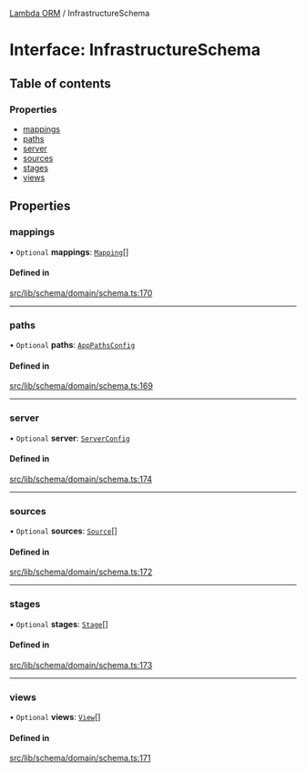 [Lambda ORM](../README.md) / InfrastructureSchema

# Interface: InfrastructureSchema

## Table of contents

### Properties

- [mappings](InfrastructureSchema.md#mappings)
- [paths](InfrastructureSchema.md#paths)
- [server](InfrastructureSchema.md#server)
- [sources](InfrastructureSchema.md#sources)
- [stages](InfrastructureSchema.md#stages)
- [views](InfrastructureSchema.md#views)

## Properties

### mappings

• `Optional` **mappings**: [`Mapping`](Mapping.md)[]

#### Defined in

[src/lib/schema/domain/schema.ts:170](https://github.com/lambda-orm/lambdaorm-base/blob/f0d71aa10e836415abad81a08fda57f8dc5c26a5/src/lib/schema/domain/schema.ts#L170)

___

### paths

• `Optional` **paths**: [`AppPathsConfig`](AppPathsConfig.md)

#### Defined in

[src/lib/schema/domain/schema.ts:169](https://github.com/lambda-orm/lambdaorm-base/blob/f0d71aa10e836415abad81a08fda57f8dc5c26a5/src/lib/schema/domain/schema.ts#L169)

___

### server

• `Optional` **server**: [`ServerConfig`](ServerConfig.md)

#### Defined in

[src/lib/schema/domain/schema.ts:174](https://github.com/lambda-orm/lambdaorm-base/blob/f0d71aa10e836415abad81a08fda57f8dc5c26a5/src/lib/schema/domain/schema.ts#L174)

___

### sources

• `Optional` **sources**: [`Source`](Source.md)[]

#### Defined in

[src/lib/schema/domain/schema.ts:172](https://github.com/lambda-orm/lambdaorm-base/blob/f0d71aa10e836415abad81a08fda57f8dc5c26a5/src/lib/schema/domain/schema.ts#L172)

___

### stages

• `Optional` **stages**: [`Stage`](Stage.md)[]

#### Defined in

[src/lib/schema/domain/schema.ts:173](https://github.com/lambda-orm/lambdaorm-base/blob/f0d71aa10e836415abad81a08fda57f8dc5c26a5/src/lib/schema/domain/schema.ts#L173)

___

### views

• `Optional` **views**: [`View`](View.md)[]

#### Defined in

[src/lib/schema/domain/schema.ts:171](https://github.com/lambda-orm/lambdaorm-base/blob/f0d71aa10e836415abad81a08fda57f8dc5c26a5/src/lib/schema/domain/schema.ts#L171)
